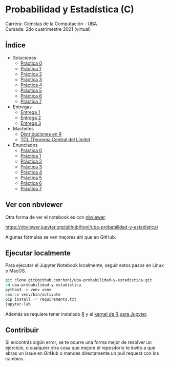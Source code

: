 # Probabilidad y Estadística (C)

Carrera: Ciencias de la Computación - UBA\
Cursada: 2do cuatrimestre 2021 (virtual)

## Índice

- Soluciones
  - [Práctica 0](Soluciones/Práctica0.ipynb)
  - [Práctica 1](Soluciones/Práctica1.ipynb)
  - [Práctica 2](Soluciones/Práctica2.ipynb)
  - [Práctica 3](Soluciones/Práctica3.ipynb)
  - [Práctica 4](Soluciones/Práctica4.ipynb)
  - [Práctica 5](Soluciones/Práctica5.ipynb)
  - [Práctica 6](Soluciones/Práctica6.ipynb)
  - [Práctica 7](Soluciones/Práctica7.ipynb)
- Entregas
  - [Entrega 1](Entregas/Entrega1.ipynb)
  - [Entrega 2](Entregas/Entrega2.ipynb)
  - [Entrega 3](Entregas/Entrega3.ipynb)
- Machetes
  - [Distribuciones en R](Machetes/DistribucionesEnR.ipynb)
  - [TCL (Teorema Central del Límite)](Machetes/TCL.ipynb)
- Enunciados
  - [Práctica 0](Enunciados/Práctica0.pdf)
  - [Práctica 1](Enunciados/Práctica1.pdf)
  - [Práctica 2](Enunciados/Práctica2.pdf)
  - [Práctica 3](Enunciados/Práctica3.pdf)
  - [Práctica 4](Enunciados/Práctica4.pdf)
  - [Práctica 5](Enunciados/Práctica5.pdf)
  - [Práctica 6](Enunciados/Práctica6.pdf)
  - [Práctica 7](Enunciados/Práctica7.pdf)

## Ver con nbviewer

Otra forma de ver el notebook es con [nbviewer](https://nbviewer.jupyter.org/):

https://nbviewer.jupyter.org/github/honi/uba-probabilidad-y-estadistica/

Algunas fórmulas se ven mejores ahí que en GitHub.

## Ejecutar localmente

Para ejecutar el Jupyter Notebook localmente, seguir estos pasos en Linux o MacOS.

```bash
git clone git@github.com:honi/uba-probabilidad-y-estadistica.git
cd uba-probabilidad-y-estadistica
python3 -m venv venv
source venv/bin/activate
pip install -r requirements.txt
jupyter-lab
```

Además se requiere tener instalado [R](https://cloud.r-project.org/) y el [kernel de R para Jupyter](https://github.com/IRkernel/IRkernel).

## Contribuir

Si encontrás algún error, se te ocurre una forma mejor de resolver un ejercicio, o cualquier otra cosa que mejore el repositorio te invito a que abras un issue en GitHub o mandes directamente un pull request con los cambios.
